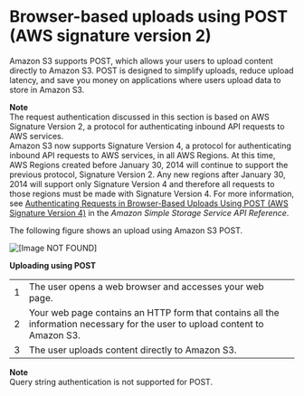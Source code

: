 # Browser\-based uploads using POST \(AWS signature version 2\)<a name="UsingHTTPPOST"></a>

Amazon S3 supports POST, which allows your users to upload content directly to Amazon S3\. POST is designed to simplify uploads, reduce upload latency, and save you money on applications where users upload data to store in Amazon S3\.

**Note**  
The request authentication discussed in this section is based on AWS Signature Version 2, a protocol for authenticating inbound API requests to AWS services\.   
Amazon S3 now supports Signature Version 4, a protocol for authenticating inbound API requests to AWS services, in all AWS Regions\. At this time, AWS Regions created before January 30, 2014 will continue to support the previous protocol, Signature Version 2\. Any new regions after January 30, 2014 will support only Signature Version 4 and therefore all requests to those regions must be made with Signature Version 4\. For more information, see [Authenticating Requests in Browser\-Based Uploads Using POST \(AWS Signature Version 4\)](https://docs.aws.amazon.com/AmazonS3/latest/API/sigv4-authentication-HTTPPOST.html) in the *Amazon Simple Storage Service API Reference*\. 

The following figure shows an upload using Amazon S3 POST\.

![\[Image NOT FOUND\]](http://docs.aws.amazon.com/AmazonS3/latest/userguide/images/s3_post.png)


**Uploading using POST**  

|  |  | 
| --- |--- |
| 1 | The user opens a web browser and accesses your web page\. | 
| 2 | Your web page contains an HTTP form that contains all the information necessary for the user to upload content to Amazon S3\. | 
| 3 | The user uploads content directly to Amazon S3\. | 

**Note**  
Query string authentication is not supported for POST\.